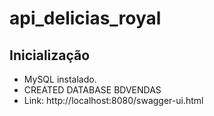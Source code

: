 # api_delicias_royal

## Inicialização
- MySQL instalado.
- CREATED DATABASE BDVENDAS
- Link: http://localhost:8080/swagger-ui.html